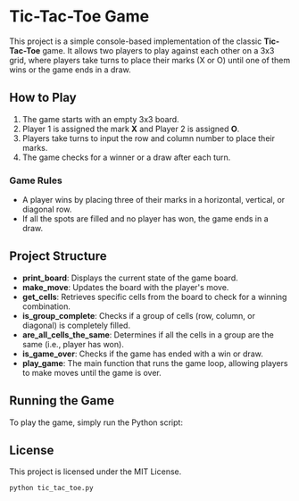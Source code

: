 # Tic-Tac-Toe Game

This project is a simple console-based implementation of the classic **Tic-Tac-Toe** game. It allows two players to play against each other on a 3x3 grid, where players take turns to place their marks (X or O) until one of them wins or the game ends in a draw.

## How to Play

1. The game starts with an empty 3x3 board.
2. Player 1 is assigned the mark **X** and Player 2 is assigned **O**.
3. Players take turns to input the row and column number to place their marks.
4. The game checks for a winner or a draw after each turn.

### Game Rules

- A player wins by placing three of their marks in a horizontal, vertical, or diagonal row.
- If all the spots are filled and no player has won, the game ends in a draw.

## Project Structure

- **print_board**: Displays the current state of the game board.
- **make_move**: Updates the board with the player's move.
- **get_cells**: Retrieves specific cells from the board to check for a winning combination.
- **is_group_complete**: Checks if a group of cells (row, column, or diagonal) is completely filled.
- **are_all_cells_the_same**: Determines if all the cells in a group are the same (i.e., player has won).
- **is_game_over**: Checks if the game has ended with a win or draw.
- **play_game**: The main function that runs the game loop, allowing players to make moves until the game is over.

## Running the Game

To play the game, simply run the Python script:

## License

This project is licensed under the MIT License. 

```bash
python tic_tac_toe.py
